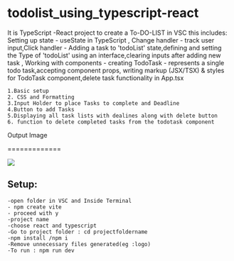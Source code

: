 # todolist_using_typescript-react

It is TypeScript -React project to create a To-DO-LIST in VSC
this includes: Setting up state - useState in TypeScript , Change handler - track user input,Click handler - Adding a task to 'todoList' state,defining and setting the Type of 'todoList' using an interface,clearing inputs after adding new task , Working with components - creating TodoTask - represents a single todo task,accepting component props, writing markup (JSX/TSX) & styles for TodoTask component,delete task functionality in App.tsx


    1.Basic setup
    2. CSS and Formatting
    3.Input Holder to place Tasks to complete and Deadline 
    4.Button to add Tasks
    5.Displaying all task lists with dealines along with delete button
    6. function to delete completed tasks from the todotask component
  
  
Output Image

=============


![](output%images.png)


Setup:
---------------

    -open folder in VSC and Inside Terminal 
    - npm create vite 
    - proceed with y
    -project name
    -choose react and typescript
    -Go to project folder : cd projectfoldername
    -npm install /npm i
    -Remove unnecessary files generated(eg :logo)
    -To run : npm run dev
    
    
  
